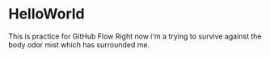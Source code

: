# HelloWorld
This is practice for GitHub Flow
Right now i'm a trying to survive against the body odor mist which has surrounded me.
